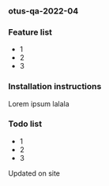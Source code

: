 ### otus-qa-2022-04

### Feature list 
* 1
* 2
* 3

### Installation instructions
Lorem ipsum lalala

### Todo list
* 1
* 2
* 3

Updated on site
